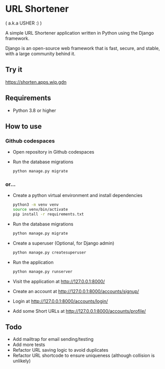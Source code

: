 # URL Shortener

( a.k.a USHER :) )

A simple URL Shortener application written in Python using the Django framework.

Django is an open-source web framework that is fast, secure, and stable, with a large community behind it.

## Try it

https://shorten.apps.wip.gdn

## Requirements

- Python 3.8 or higher

## How to use

### Github codespaces

- Open repository in Github codespaces
- Run the database migrations

  ```bash
  python manage.py migrate
  ```

### or...

- Create a python virtual environment and install dependencies

  ```bash
  python3 -m venv venv
  source venv/bin/activate
  pip install -r requirements.txt
  ```

- Run the database migrations

  ```bash
  python manage.py migrate
  ```

- Create a superuser (Optional, for Django admin)

  ```bash
  python manage.py createsuperuser
  ```

- Run the application

  ```bash
  python manage.py runserver
  ```

- Visit the application at http://127.0.0.1:8000/
- Create an account at http://127.0.0.1:8000/accounts/signup/
- Login at http://127.0.0.1:8000/accounts/login/
- Add some Short URLs at http://127.0.0.1:8000/accounts/profile/

## Todo

- Add mailtrap for email sending/testing
- Add more tests
- Refactor URL saving logic to avoid duplicates
- Refactor URL shortcode to ensure uniqueness (although collision is unlikely)
